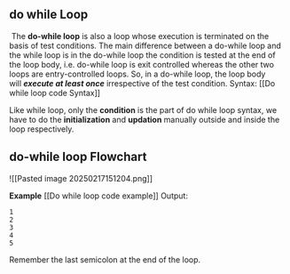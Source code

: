 ## do while Loop
 The **do-while loop** is also a loop whose execution is terminated on the basis of test conditions. The main difference between a do-while loop and the while loop is in the do-while loop the condition is tested at the end of the loop body, i.e. do-while loop is exit controlled whereas the other two loops are entry-controlled loops. So, in a do-while loop, the loop body will _****execute at least once****_ irrespective of the test condition.
Syntax:
[[Do while loop code Syntax]]

Like while loop, only the ****condition**** is the part of do while loop syntax, we have to do the ****initialization**** and ****updation**** manually outside and inside the loop respectively.

## do-while loop Flowchart
![[Pasted image 20250217151204.png]]

****Example****
[[Do while loop code example]]
Output:
```Output
1
2
3
4
5
```
Remember the last semicolon at the end of the loop.
